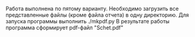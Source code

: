 Работа выполнена по пятому варианту.
Необходимо загрузить все представленные файлы (кроме файла отчета) в одну директорию. 
Для запуска программы выполнить ./mkpdf.py 
В результате работы программа сформирует pdf-файл "Schet.pdf" 
